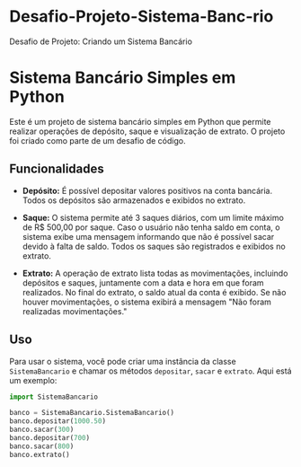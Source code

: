 # Desafio-Projeto-Sistema-Banc-rio
Desafio de Projeto: Criando um Sistema Bancário
# Sistema Bancário Simples em Python

Este é um projeto de sistema bancário simples em Python que permite realizar operações de depósito, saque e visualização de extrato. O projeto foi criado como parte de um desafio de código.

## Funcionalidades

- **Depósito:** É possível depositar valores positivos na conta bancária. Todos os depósitos são armazenados e exibidos no extrato.

- **Saque:** O sistema permite até 3 saques diários, com um limite máximo de R$ 500,00 por saque. Caso o usuário não tenha saldo em conta, o sistema exibe uma mensagem informando que não é possível sacar devido à falta de saldo. Todos os saques são registrados e exibidos no extrato.

- **Extrato:** A operação de extrato lista todas as movimentações, incluindo depósitos e saques, juntamente com a data e hora em que foram realizados. No final do extrato, o saldo atual da conta é exibido. Se não houver movimentações, o sistema exibirá a mensagem "Não foram realizadas movimentações."

## Uso

Para usar o sistema, você pode criar uma instância da classe `SistemaBancario` e chamar os métodos `depositar`, `sacar` e `extrato`. Aqui está um exemplo:

```python
import SistemaBancario

banco = SistemaBancario.SistemaBancario()
banco.depositar(1000.50)
banco.sacar(300)
banco.depositar(700)
banco.sacar(800)
banco.extrato()
